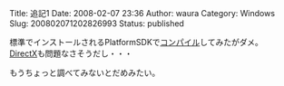 Title: 追記1
Date: 2008-02-07 23:36
Author: waura
Category: Windows
Slug: 200802071202826993
Status: published

標準でインストールされるPlatformSDKで[コンパイル](http://d.hatena.ne.jp/keyword/%A5%B3%A5%F3%A5%D1%A5%A4%A5%EB)してみたがダメ。  
[DirectX](http://d.hatena.ne.jp/keyword/DirectX)も問題なさそうだし・・・

もうちょっと調べてみないとだめみたい。
